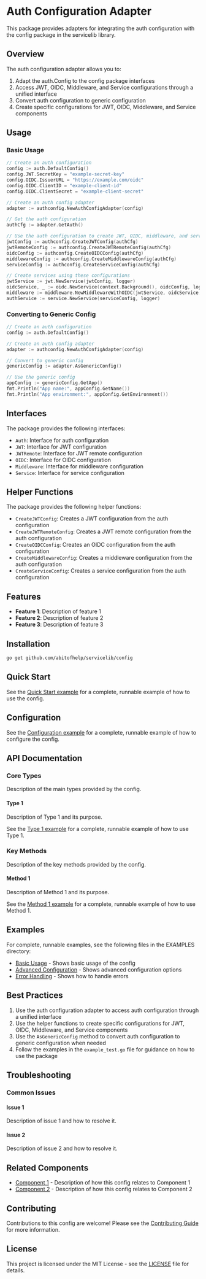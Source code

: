 # Auth Configuration Adapter
This package provides adapters for integrating the auth configuration with the config package in the servicelib library.


## Overview

The auth configuration adapter allows you to:

1. Adapt the auth.Config to the config package interfaces
2. Access JWT, OIDC, Middleware, and Service configurations through a unified interface
3. Convert auth configuration to generic configuration
4. Create specific configurations for JWT, OIDC, Middleware, and Service components

## Usage

### Basic Usage

```go
// Create an auth configuration
config := auth.DefaultConfig()
config.JWT.SecretKey = "example-secret-key"
config.OIDC.IssuerURL = "https://example.com/oidc"
config.OIDC.ClientID = "example-client-id"
config.OIDC.ClientSecret = "example-client-secret"

// Create an auth config adapter
adapter := authconfig.NewAuthConfigAdapter(config)

// Get the auth configuration
authCfg := adapter.GetAuth()

// Use the auth configuration to create JWT, OIDC, middleware, and service configurations
jwtConfig := authconfig.CreateJWTConfig(authCfg)
jwtRemoteConfig := authconfig.CreateJWTRemoteConfig(authCfg)
oidcConfig := authconfig.CreateOIDCConfig(authCfg)
middlewareConfig := authconfig.CreateMiddlewareConfig(authCfg)
serviceConfig := authconfig.CreateServiceConfig(authCfg)

// Create services using these configurations
jwtService := jwt.NewService(jwtConfig, logger)
oidcService, _ := oidc.NewService(context.Background(), oidcConfig, logger)
middleware := middleware.NewMiddlewareWithOIDC(jwtService, oidcService, middlewareConfig, logger)
authService := service.NewService(serviceConfig, logger)
```

### Converting to Generic Config

```go
// Create an auth configuration
config := auth.DefaultConfig()

// Create an auth config adapter
adapter := authconfig.NewAuthConfigAdapter(config)

// Convert to generic config
genericConfig := adapter.AsGenericConfig()

// Use the generic config
appConfig := genericConfig.GetApp()
fmt.Println("App name:", appConfig.GetName())
fmt.Println("App environment:", appConfig.GetEnvironment())
```

## Interfaces

The package provides the following interfaces:

- `Auth`: Interface for auth configuration
- `JWT`: Interface for JWT configuration
- `JWTRemote`: Interface for JWT remote configuration
- `OIDC`: Interface for OIDC configuration
- `Middleware`: Interface for middleware configuration
- `Service`: Interface for service configuration

## Helper Functions

The package provides the following helper functions:

- `CreateJWTConfig`: Creates a JWT configuration from the auth configuration
- `CreateJWTRemoteConfig`: Creates a JWT remote configuration from the auth configuration
- `CreateOIDCConfig`: Creates an OIDC configuration from the auth configuration
- `CreateMiddlewareConfig`: Creates a middleware configuration from the auth configuration
- `CreateServiceConfig`: Creates a service configuration from the auth configuration


## Features

- **Feature 1**: Description of feature 1
- **Feature 2**: Description of feature 2
- **Feature 3**: Description of feature 3

## Installation

```bash
go get github.com/abitofhelp/servicelib/config
```

## Quick Start

See the [Quick Start example](../EXAMPLES/config/quickstart_example.go) for a complete, runnable example of how to use the config.

## Configuration

See the [Configuration example](../EXAMPLES/config/configuration_example.go) for a complete, runnable example of how to configure the config.

## API Documentation


### Core Types

Description of the main types provided by the config.

#### Type 1

Description of Type 1 and its purpose.

See the [Type 1 example](../EXAMPLES/config/type1_example.go) for a complete, runnable example of how to use Type 1.

### Key Methods

Description of the key methods provided by the config.

#### Method 1

Description of Method 1 and its purpose.

See the [Method 1 example](../EXAMPLES/config/method1_example.go) for a complete, runnable example of how to use Method 1.

## Examples

For complete, runnable examples, see the following files in the EXAMPLES directory:

- [Basic Usage](../EXAMPLES/config/basic_usage_example.go) - Shows basic usage of the config
- [Advanced Configuration](../EXAMPLES/config/advanced_configuration_example.go) - Shows advanced configuration options
- [Error Handling](../EXAMPLES/config/error_handling_example.go) - Shows how to handle errors

## Best Practices

1. Use the auth configuration adapter to access auth configuration through a unified interface
2. Use the helper functions to create specific configurations for JWT, OIDC, Middleware, and Service components
3. Use the `AsGenericConfig` method to convert auth configuration to generic configuration when needed
4. Follow the examples in the `example_test.go` file for guidance on how to use the package

## Troubleshooting

### Common Issues

#### Issue 1

Description of issue 1 and how to resolve it.

#### Issue 2

Description of issue 2 and how to resolve it.

## Related Components

- [Component 1](../config1/README.md) - Description of how this config relates to Component 1
- [Component 2](../config2/README.md) - Description of how this config relates to Component 2

## Contributing

Contributions to this config are welcome! Please see the [Contributing Guide](../CONTRIBUTING.md) for more information.

## License

This project is licensed under the MIT License - see the [LICENSE](../LICENSE) file for details.
